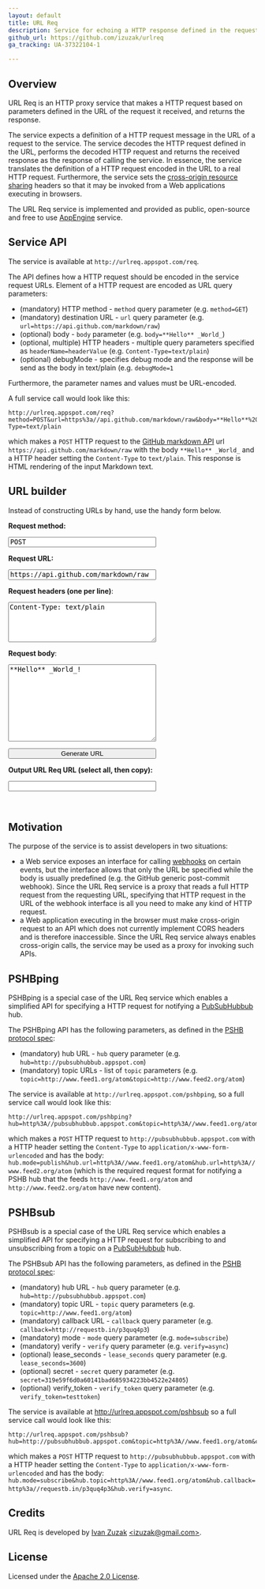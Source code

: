```yaml
---
layout: default
title: URL Req
description: Service for echoing a HTTP response defined in the request
github_url: https://github.com/izuzak/urlreq
ga_tracking: UA-37322104-1

---
```


Overview
--------

URL Req is an HTTP proxy service that makes a HTTP request based on parameters defined in the URL of the request it received, and returns the response.

The service expects a definition of a HTTP request message in the URL of a request to the service. The service decodes the HTTP request defined in the URL, performs the decoded HTTP request and returns the received response as the response of calling the service. In essence, the service translates the definition of a HTTP request encoded in the URL to a real HTTP request. Furthermore, the service sets the [cross-origin resource sharing](http://www.w3.org/TR/cors/) headers so that it may be invoked from a Web applications executing in browsers.

The URL Req service is implemented and provided as public, open-source and free to use [AppEngine](http://code.google.com/appengine/) service.

Service API
-----------

The service is available at `http://urlreq.appspot.com/req`.

The API defines how a HTTP request should be encoded in the service request URLs. Element of a HTTP request are encoded as URL query parameters:

* (mandatory) HTTP method - `method` query parameter (e.g. `method=GET`)
* (mandatory) destination URL - `url` query parameter (e.g. `url=https://api.github.com/markdown/raw`)
* (optional) body - `body` parameter (e.g. `body=**Hello** _World_`)
* (optional, multiple) HTTP headers - multiple query parameters specified as `headerName=headerValue` (e.g. `Content-Type=text/plain`)
* (optional) debugMode - specifies debug mode and the response will be send as the body in text/plain (e.g. `debugMode=1`

Furthermore, the parameter names and values must be URL-encoded.

A full service call would look like this:

    http://urlreq.appspot.com/req?method=POST&url=https%3a//api.github.com/markdown/raw&body=**Hello**%20_World_&Content-Type=text/plain

which makes a `POST` HTTP request to the [GitHub markdown API](http://developer.github.com/v3/markdown/) url `https://api.github.com/markdown/raw` with the body `**Hello** _World_` and a HTTP header setting the `Content-Type` to `text/plain`. This response is HTML rendering of the input Markdown text.

URL builder
-----------

Instead of constructing URLs by hand, use the handy form below.

<div>
  <script type="text/javascript">
  String.prototype.trim = function () {
    return this.replace(/^\s*(\S*(\s+\S+)*)\s*$/, "$1");
  };

  var urlreq = function() {

    function getReqURL(params) {
      var requrl = "http://urlreq.appspot.com/req?";
      requrl += "method=" + params.method;
      requrl += "&url=" + encodeURIComponent(params.url);

      if (params.headers) {
        for (var key in params.headers) {
          requrl += "&" + encodeURIComponent(key) + "=" + encodeURIComponent(params.headers[key]);
        }
      }

      if (params.body) {
        requrl += "&body=" + encodeURIComponent(params.body);
      }

      return requrl;
    }

    return {
      getReqURL : getReqURL
    };
  }();

  function generate() {
    _gaq.push(['_trackEvent', 'URL builder', 'createURL'])

    var requestMethod = document.getElementById("requestMethod").value;
    var requestUrl = document.getElementById("requestUrl").value;

    var requestHeaders = document.getElementById("requestHeaders").value.split("\n");
    var requestHeadersObject = {};
    for (var i=0; i<requestHeaders.length; i++) {
      var hdr = requestHeaders[i].split(":");
      if (hdr.length !== 2) { continue; }
      requestHeadersObject[hdr[0].trim()] = hdr[1].trim();
    }

    var requestBody = document.getElementById("requestBody").value;

    var params = {
      "method" : requestMethod,
      "url" : requestUrl,
      "headers" : requestHeadersObject,
      "body" : requestBody,
    };

    var outputUrl = urlreq.getReqURL(params);
    var outputTestingUrl = outputUrl + "&debugMode=1";

    document.getElementById("outputUrl").value = outputUrl;

    var outputUrlText = outputUrl.length > 60 ? outputUrl.substring(0,57) + "..." : outputUrl;
    var testingUrlText = outputTestingUrl.length > 60 ? outputTestingUrl.substring(0,57) + "..." : outputTestingUrl;
    document.getElementById("navigateToURL").innerHTML = "Click the following link to navigate the generated URL:<br><a target=\"_blank\" href=\"" + outputUrl + "\" >" + outputUrlText + "</a>";
    document.getElementById("testingURL").innerHTML = "Click the following link to see the complete HTTP response:<br><a target=\"_blank\" href=\"" + outputTestingUrl + "\" >" + testingUrlText + "</a>";
  }
  </script>
</div>

<div id="wikicontent"> <p>
<b><label for="requestMethod">Request method:</label></b></p><p>
<input style="width:300px; font-family:monospace" name="requestMethod" id="requestMethod" type="text" value="POST"/>

</p><p><b><label for="requestUrl">Request URL:</label></b></p><p>
<input style="width:300px; font-family:monospace" name="requestUrl" id="requestUrl" type="text" value="https://api.github.com/markdown/raw"/>

</p><p><label for="requestHeaders"><b>Request headers (one per line)</b>:</label></p><p>
<textarea id="requestHeaders" name="requestHeaders" style="width:300px" rows="5" cols="20">Content-Type: text/plain</textarea>

</p><p><label for="requestBody"><b>Request body</b>:</label></p><p>
<textarea id="requestBody" name="requestBody" style="width:300px" rows="10" cols="20">**Hello** _World_!</textarea>

</p><p><button style="width:300px" name="genBtn" id="genBtn" onclick="generate();">Generate URL</button>

</p><p><b><label for="outputUrl">Output URL Req URL (select all, then copy):</label></b></p><p>
<input style="width:300px" name="outputUrl" id="outputUrl" type="text" value="">
</p>
<div id="navigateToURL">
</div><br>
<div id="testingURL">
</div>
</div>

Motivation
----------

The purpose of the service is to assist developers in two situations:

* a Web service exposes an interface for calling [webhooks](http://en.wikipedia.org/wiki/Webhook) on certain events, but the interface allows that only the URL be specified while the body is usually predefined (e.g. the GitHub generic post-commit webhook). Since the URL Req service is a proxy that reads a full HTTP request from the requesting URL, specifying that HTTP request in the URL of the webhook interface is all you need to make any kind of HTTP request.
* a Web application executing in the browser must make cross-origin request to an API which does not currently implement CORS headers and is therefore inaccessible. Since the URL Req service always enables cross-origin calls, the service may be used as a proxy for invoking such APIs.

PSHBping
--------

PSHBping is a special case of the URL Req service which enables a simplified API for specifying a HTTP request for notifying a [PubSubHubbub](http://pubsubhubbub.googlecode.com) hub.

The PSHBping API has the following parameters, as defined in the [PSHB protocol spec](http://pubsubhubbub.googlecode.com/svn/trunk/pubsubhubbub-core-0.3.html):

* (mandatory) hub URL - `hub` query parameter (e.g. `hub=http://pubsubhubbub.appspot.com`)
* (mandatory) topic URLs - list of `topic` parameters (e.g. `topic=http://www.feed1.org/atom&topic=http://www.feed2.org/atom`)

The service is available at `http://urlreq.appspot.com/pshbping`, so a full service call would look like this:

    http://urlreq.appspot.com/pshbping?hub=http%3A//pubsubhubbub.appspot.com&topic=http%3A//www.feed1.org/atom&topic=http%3A//www.feed2.org/atom

which makes a `POST` HTTP request to `http://pubsubhubbub.appspot.com` with a HTTP header setting the `Content-Type` to `application/x-www-form-urlencoded` and has the body: `hub.mode=publish&hub.url=http%3A//www.feed1.org/atom&hub.url=http%3A//www.feed2.org/atom` (which is the required request format for notifying a PSHB hub that the feeds `http://www.feed1.org/atom` and `http://www.feed2.org/atom` have new content).

PSHBsub
--------

PSHBsub is a special case of the URL Req service which enables a simplified API for specifying a HTTP request for subscribing to and unsubscribing from a topic on a [PubSubHubbub](http://pubsubhubbub.googlecode.com) hub.

The PSHBsub API has the following parameters, as defined in the [PSHB protocol spec](http://pubsubhubbub.googlecode.com/svn/trunk/pubsubhubbub-core-0.3.html):

* (mandatory) hub URL - `hub` query parameter (e.g. `hub=http://pubsubhubbub.appspot.com`)
* (mandatory) topic URL - `topic` query parameters (e.g. `topic=http://www.feed1.org/atom`)
* (mandatory) callback URL - `callback` query parameter (e.g. `callback=http://requestb.in/p3quq4p3`)
* (mandatory) mode - `mode` query parameter (e.g. `mode=subscribe`)
* (mandatory) verify - `verify` query parameter (e.g. `verify=async`)
* (optional) lease_seconds - `lease_seconds` query parameter (e.g. `lease_seconds=3600`)
* (optional) secret - `secret` query parameter (e.g. `secret=319e59f6d0a60141bad685934223bb4522e24805`)
* (optional) verify_token - `verify_token` query parameter (e.g. `verify_token=testtoken`)

The service is available at http://urlreq.appspot.com/pshbsub so a full service call would look like this:

    http://urlreq.appspot.com/pshbsub?hub=http://pubsubhubbub.appspot.com&topic=http%3A//www.feed1.org/atom&callback=http%3a//requestb.in/p3quq4p3&mode=subscribe&verify=async

which makes a `POST` HTTP request to `http://pubsubhubbub.appspot.com` with a HTTP header setting the `Content-Type` to `application/x-www-form-urlencoded` and has the body: `hub.mode=subscribe&hub.topic=http%3A//www.feed1.org/atom&hub.callback=http%3a//requestb.in/p3quq4p3&hub.verify=async`.

Credits
-------

URL Req is developed by [Ivan Zuzak](http://ivanzuzak.info) [&lt;izuzak@gmail.com&gt;](mailto:izuzak@gmail.com).

License
-------

Licensed under the [Apache 2.0 License](https://github.com/izuzak/urlreq/blob/master/LICENSE).

<script type="text/javascript">
  var _gauges = _gauges || [];
  (function() {
    var t   = document.createElement('script');
    t.type  = 'text/javascript';
    t.async = true;
    t.id    = 'gauges-tracker';
    t.setAttribute('data-site-id', '5162c1ce108d7b323800000e');
    t.src = '//secure.gaug.es/track.js';
    var s = document.getElementsByTagName('script')[0];
    s.parentNode.insertBefore(t, s);
  })();
</script>
